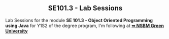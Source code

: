   <h2 align="center">SE101.3 - Lab Sessions</h2>

Lab Sessions for the module <b>SE 101.3 - Object Oriented Programming using Java</b>  for Y1S2 of the degree program, I'm following at <a href="https://www.nsbm.ac.lk/"><strong>➥ NSBM Green University</strong></a>


</div>


